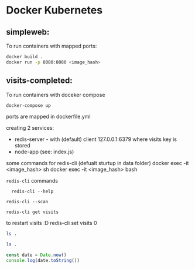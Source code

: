 # Docker Kubernetes


## simpleweb: 

To run containers with mapped ports:

```bash
docker build .
docker run -p 8080:8080 <image_hash>
```

## visits-completed:
 
To run containers with doceker compose 

```bash
docker-compose up
```

ports are mapped in dockerfile.yml

creating 2 services: 
  * redis-server -  with (default) client 127.0.0.1:6379 where visits key is stored 
  * node-app (see: index.js) 
 
some commands for redis-cli (defualt sturtup in data folder)
docker exec -it <image_hash> sh 
docker exec -it <image_hash> bash


`redis-cli` commands 
```
  redis-cli --help
```

```
redis-cli --scan
```

```
redis-cli get visits 
```
to restart visits :D 
  redis-cli set visits 0


```bash {cmd}
ls .
```

```bash {cmd=true}
ls .
```

```javascript {cmd="node"}
const date = Date.now()
console.log(date.toString())
```


